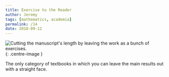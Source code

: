 ```yaml
---
title: Exercise to the Reader
author: Jeremy
tags: [mathematics, academia]
permalink: /14
date: 2018-09-12
---
```


![Cutting the manuscript's length by leaving the work as a bunch of exercises.](https://res.cloudinary.com/dh3hm8pb7/image/upload/c_scale,q_auto:best,w_615/v1535493401/Handwaving/Published/ExerciseToTheReader.png){: .centre-image }

The only category of textbooks in which you can leave the main results out with a straight face.